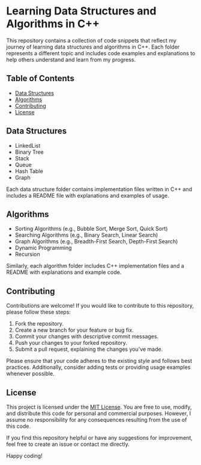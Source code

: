 # Learning Data Structures and Algorithms in C++

This repository contains a collection of code snippets that reflect my journey of learning data structures and algorithms in C++. Each folder represents a different topic and includes code examples and explanations to help others understand and learn from my progress.

## Table of Contents

- [Data Structures](#data-structures)
- [Algorithms](#algorithms)
- [Contributing](#contributing)
- [License](#license)

## Data Structures

- LinkedList
- Binary Tree
- Stack
- Queue
- Hash Table
- Graph

Each data structure folder contains implementation files written in C++ and includes a README file with explanations and examples of usage.

## Algorithms

- Sorting Algorithms (e.g., Bubble Sort, Merge Sort, Quick Sort)
- Searching Algorithms (e.g., Binary Search, Linear Search)
- Graph Algorithms (e.g., Breadth-First Search, Depth-First Search)
- Dynamic Programming
- Recursion

Similarly, each algorithm folder includes C++ implementation files and a README with explanations and example code.

## Contributing

Contributions are welcome! If you would like to contribute to this repository, please follow these steps:

1. Fork the repository.
2. Create a new branch for your feature or bug fix.
3. Commit your changes with descriptive commit messages.
4. Push your changes to your forked repository.
5. Submit a pull request, explaining the changes you've made.

Please ensure that your code adheres to the existing style and follows best practices. Additionally, consider adding tests or providing usage examples whenever possible.

## License

This project is licensed under the [MIT License](LICENSE). You are free to use, modify, and distribute this code for personal and commercial purposes. However, I assume no responsibility for any consequences resulting from the use of this code.

If you find this repository helpful or have any suggestions for improvement, feel free to create an issue or contact me directly.

Happy coding!
